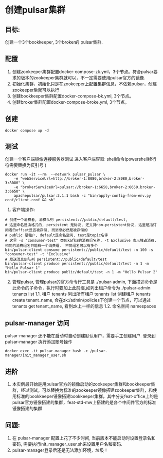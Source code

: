 # 创建pulsar集群
## 目标:
创建一个3个bookkeeper, 3个broker的 pulsar集群.
## 配置
1. 创建zookeeper集群配置docker-compose-zk.yml，3个节点。符合pulsar要求的版本的zookeeper集群就可以，不一定需要使用pulsar官方的镜像.
2. 初始化集群，初始化只是在zookeeper上配置集群信息，不依赖pulsar，创建zookeeper后就可以执行
3. 创建bookkeeper集群配置docker-compose-bk.yml, 3个节点。
4. 创建broker集群配置docker-compose-broke.yml, 3个节点。
## 创建
```shell
docker compose up -d
```

## 测试
创建一个客户端镜像连接服务器测试
进入客户端容器:
shell命令(powershell续行符需要替换为反引号`)
```shell
docker run -it --rm  --network pulsar_pulsar \
    -e "webServiceUrl=http://broker-1:8080,broker-2:8080,broker-3:8080" \
    -e "brokerServiceUrl=pulsar://broker-1:6650,broker-2:6650,broker-3:6650" \
    apachepulsar/pulsar:3.1.1 bash -c "bin/apply-config-from-env.py conf/client.conf && sh"
```
1. 客户端操作:
```shell
# 创建一个消费者, 消费队列 persistent://public/default/test, 
# 这里命名是由格式的, persistent 是协议, 还支持non-persistent协议, 这里是指订阅者的offset是否被存储, 而消息必然是被存储的
# public 是租户, default是命名空间, test是topic名字
# 这里 -s "consumer-test" 类似kafka的消费组名称, -t Exclusive 表示独占消费，相同的消费组名只能有一个消费组， 不同组名可以有多个
bin/pulsar-client consume persistent://public/default/test -n 100 -s "consumer-test" -t "Exclusive"
# 发送消息到队列 persistent://public/default/test
bin/pulsar-client produce persistent://public/default/test -n 1 -m "Hello Pulsar 1"
bin/pulsar-client produce public/default/test -n 1 -m "Hello Pulsar 2"
```
2. 管理pulsar, 管理pulsar的官方命令行工具是 ./pulsar-admin, 下面描述命令是此命令的子命令，执行时要加上此前缀,如列出租户命令为 ./pulsar-admin tenants list
    1.1. 租户 tenants
    列出所有租户 tenants list
    创建租户 tenants create tenant_name, 会在zk:/admin/policies下创建一个节点，可以通过tenants get tenant_name, 看到zk上一样的信息
    1.2. 命名空间 namespaces

## pulsar-manager 访问
pulsar-manager 还不能在启动时自动创建默认用户，需要手工创建用户.
登录到pulsar-manager 执行添加账号操作
```shell
docker exec -it pulsar-manager bash -c /pulsar-manager/init_manager_user.sh
```

## 进阶
1. 本实例最开始是用pulsar官方的镜像启动的zookeeper集群和bookkeeper集群，经过测试，可以替换为标准的zookeeper镜像搭建zookeeper集群，和使用标准的bookkeeper镜像搭建bookkeeper集群。其中分支feat-office上的是pulsar官方镜像搭建的集群，feat-std-mw上搭建的是各个中间件官方的标准镜像搭建的集群

## 问题:
1. 在 pulsar-manager 配置上花了不少时间, 当前版本不能启动时设置登录名和密码, 需要执行init_manager_user.sh来设置用户名和密码.
2. pulsar-manager登录后还是无法添加环境，垃圾！